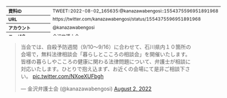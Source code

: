 <table style="font-size: 9pt; width: 610px; margin-bottom: 20px; height: 80px;">
<tbody>
    <tr>
        <th align=left>資料ID</th>
        <td align=left>TWEET::2022-08-02_165635:@kanazawabengosi::1554375596951891968</td>
    </tr>
    <tr>
        <th align=left>URL</th>
        <td align=left>https://twitter.com/kanazawabengosi/status/1554375596951891968</td>
    </tr>
    <tr>
        <th align=left>アカウント</th>
        <td align=left>@kanazawabengosi</td>
    </tr>
    <tr>
        <th align=left>ユーザ名</th>
        <td align=left>金沢弁護士会</td>
    </tr>
    <tr>
        <th align=left>ツイートの記録日時</th>
        <td align=left>created_at 2022-08-24_0855</td>
    </tr>
</tbody>
</table>
<blockquote class="twitter-tweet" data-width="450"  data-lang="ja"><p lang="ja" dir="ltr">当会では、自殺予防週間（9/10～9/16）に合わせて、石川県内１０箇所の会場で，無料法律相談会「暮らしとこころの相談会」を開催いたします。<br>皆様の暮らしやこころの健康に関わる法律問題について、弁護士が相談に対応いたします。ひとりで抱え込まず、お近くの会場にて是非ご相談下さい。 <a href="https://t.co/NXoeXUFbgh">pic.twitter.com/NXoeXUFbgh</a></p>&mdash; 金沢弁護士会 (@kanazawabengosi) <a href="https://twitter.com/kanazawabengosi/status/1554375596951891968?ref_src=twsrc%5Etfw">August 2, 2022</a></blockquote>
<script async src="https://platform.twitter.com/widgets.js" charset="utf-8"></script>


